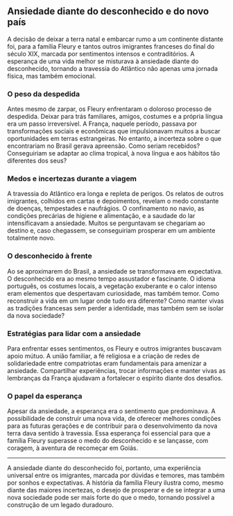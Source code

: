 ## Ansiedade diante do desconhecido e do novo país

A decisão de deixar a terra natal e embarcar rumo a um continente distante foi, para a família Fleury e tantos outros imigrantes franceses do final do século XIX, marcada por sentimentos intensos e contraditórios. A esperança de uma vida melhor se misturava à ansiedade diante do desconhecido, tornando a travessia do Atlântico não apenas uma jornada física, mas também emocional.

### O peso da despedida

Antes mesmo de zarpar, os Fleury enfrentaram o doloroso processo de despedida. Deixar para trás familiares, amigos, costumes e a própria língua era um passo irreversível. A França, naquele período, passava por transformações sociais e econômicas que impulsionavam muitos a buscar oportunidades em terras estrangeiras. No entanto, a incerteza sobre o que encontrariam no Brasil gerava apreensão. Como seriam recebidos? Conseguiriam se adaptar ao clima tropical, à nova língua e aos hábitos tão diferentes dos seus?

### Medos e incertezas durante a viagem

A travessia do Atlântico era longa e repleta de perigos. Os relatos de outros imigrantes, colhidos em cartas e depoimentos, revelam o medo constante de doenças, tempestades e naufrágios. O confinamento no navio, as condições precárias de higiene e alimentação, e a saudade do lar intensificavam a ansiedade. Muitos se perguntavam se chegariam ao destino e, caso chegassem, se conseguiriam prosperar em um ambiente totalmente novo.

### O desconhecido à frente

Ao se aproximarem do Brasil, a ansiedade se transformava em expectativa. O desconhecido era ao mesmo tempo assustador e fascinante. O idioma português, os costumes locais, a vegetação exuberante e o calor intenso eram elementos que despertavam curiosidade, mas também temor. Como reconstruir a vida em um lugar onde tudo era diferente? Como manter vivas as tradições francesas sem perder a identidade, mas também sem se isolar da nova sociedade?

### Estratégias para lidar com a ansiedade

Para enfrentar esses sentimentos, os Fleury e outros imigrantes buscavam apoio mútuo. A união familiar, a fé religiosa e a criação de redes de solidariedade entre compatriotas eram fundamentais para amenizar a ansiedade. Compartilhar experiências, trocar informações e manter vivas as lembranças da França ajudavam a fortalecer o espírito diante dos desafios.

### O papel da esperança

Apesar da ansiedade, a esperança era o sentimento que predominava. A possibilidade de construir uma nova vida, de oferecer melhores condições para as futuras gerações e de contribuir para o desenvolvimento da nova terra dava sentido à travessia. Essa esperança foi essencial para que a família Fleury superasse o medo do desconhecido e se lançasse, com coragem, à aventura de recomeçar em Goiás.

---

A ansiedade diante do desconhecido foi, portanto, uma experiência universal entre os imigrantes, marcada por dúvidas e temores, mas também por sonhos e expectativas. A história da família Fleury ilustra como, mesmo diante das maiores incertezas, o desejo de prosperar e de se integrar a uma nova sociedade pode ser mais forte do que o medo, tornando possível a construção de um legado duradouro.